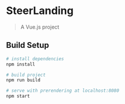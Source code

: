 # SteerLanding

> A Vue.js project

## Build Setup

``` bash
# install dependencies
npm install

# build project
npm run build

# serve with prerendering at localhost:8080
npm start
